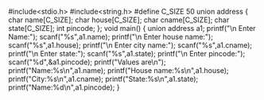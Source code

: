 #include<stdio.h>
#include<string.h>
#define C_SIZE 50
union address
{
char name[C_SIZE];
char house[C_SIZE];
char cname[C_SIZE];
char state[C_SIZE];
int pincode;
};
void main()
{
union address a1;
printf("\n Enter Name:");
scanf("%s",a1.name);
printf("\n Enter house name:");
scanf("%s",a1.house);
printf("\n Enter city name:");
scanf("%s",a1.cname);
printf("\n Enter state:");
scanf("%s",a1.state);
printf("\n Enter pincode:");
scanf("%d",&a1.pincode);
printf("Values are\n");
printf("Name:%s\n",a1.name);
printf("House name:%s\n",a1.house);
printf("City:%s\n",a1.cname);
printf("State:%s\n",a1.state);
printf("Name:%d\n",a1.pincode);
}
